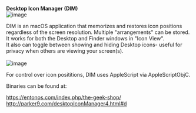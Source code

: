 <b>Desktop Icon Manager (DIM)</b><br>
![image](https://user-images.githubusercontent.com/51520928/113028392-115a5800-9140-11eb-83b2-c887e04ec3f5.png)

DIM is an macOS application that memorizes and restores icon positions regardless of the screen resolution. Multiple "arrangements" can be stored. It works for both the Desktop and Finder windows in "Icon View". <br>
It also can toggle between showing and hiding Desktop icons- useful for privacy when others are viewing your screen(s).
<br><br>
![image](https://user-images.githubusercontent.com/51520928/113028909-ad845f00-9140-11eb-9caa-68ff983b6a4b.png)
<br>

For control over icon posititions, DIM uses AppleScript via AppleScriptObjC.

Binaries can be found at:<br>

  https://entonos.com/index.php/the-geek-shop/ <br>
  http://parker9.com/desktopIconManager4.html#d
